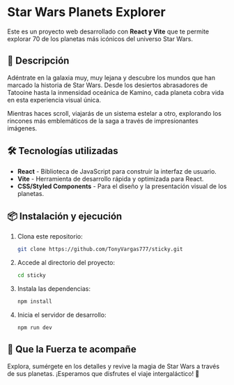 # Star Wars Planets Explorer

Este es un proyecto web desarrollado con **React y Vite** que te permite explorar 70 de los planetas más icónicos del universo Star Wars.

## 🚀 Descripción

Adéntrate en la galaxia muy, muy lejana y descubre los mundos que han marcado la historia de Star Wars. Desde los desiertos abrasadores de Tatooine hasta la inmensidad oceánica de Kamino, cada planeta cobra vida en esta experiencia visual única.

Mientras haces scroll, viajarás de un sistema estelar a otro, explorando los rincones más emblemáticos de la saga a través de impresionantes imágenes.

## 🛠️ Tecnologías utilizadas

- **React** - Biblioteca de JavaScript para construir la interfaz de usuario.
- **Vite** - Herramienta de desarrollo rápida y optimizada para React.
- **CSS/Styled Components** - Para el diseño y la presentación visual de los planetas.

## 📦 Instalación y ejecución

1. Clona este repositorio:
   ```bash
   git clone https://github.com/TonyVargas777/sticky.git
2. Accede al directorio del proyecto:
   ```bash
   cd sticky
   ```
3. Instala las dependencias:
   ```bash
   npm install
   ```
4. Inicia el servidor de desarrollo:
   ```bash
   npm run dev
   ```

## 🌌 Que la Fuerza te acompañe

Explora, sumérgete en los detalles y revive la magia de Star Wars a través de sus planetas. ¡Esperamos que disfrutes el viaje intergaláctico! 🚀

